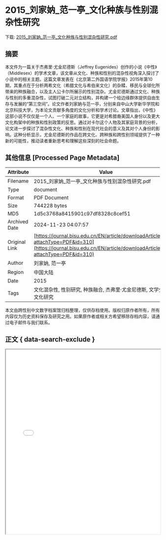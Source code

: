 # 2015_刘家妠_范一亭_文化种族与性别混杂性研究

<!-- tcd_download_link -->
下载: <a href="2015_刘家妠_范一亭_文化种族与性别混杂性研究.pdf" download>2015_刘家妠_范一亭_文化种族与性别混杂性研究.pdf</a>
<!-- tcd_download_link_end -->

## 摘要

<!-- tcd_abstract -->
本文件为一篇关于杰弗里·尤金尼德斯（Jeffrey Eugenides）创作的小说《中性》（Middlesex）的学术文章，该文章从文化、种族和性别的混杂性视角深入探讨了小说中的相关主题。这篇文章发表在《北京第二外国语学院学报》2015年第10期，其重点在于分析两希文化（希腊文化与希伯来文化）的杂糅、移民与全球化所带来的种族融合，以及主人公卡尔所展示的性别混杂。尤金尼德斯通过文化、种族与性别的多重混杂性，试图打破二元对立结构，并构建一个给边缘群体提供自由生存与发展的“第三空间”。论文作者刘家妠与范一亭，分别来自中山大学新华学院和北京科技大学，为本论文贡献多角度的文化分析和学术讨论。文章指出，《中性》这部小说不仅仅是一个人、一个家庭的故事，它更是对希腊裔美国人身份以及更大文化构架中的种族和性别政策的反思。通过对卡尔这个人物及其家庭背景的分析，论文进一步探讨了混杂性文化、种族和性别在现代社会的意义及其对个人身份的影响。这种分析显示，尤金尼德斯的作品在跨文化、跨种族和跨性别领域提供了一种新的可能性，推动读者重新思考和理解这些深刻的社会命题。

<!-- tcd_abstract_end -->

## 其他信息 [Processed Page Metadata]

| Attribute       | Value                                  |
|-----------------|----------------------------------------|
| Filename        | 2015_刘家妠_范一亭_文化种族与性别混杂性研究.pdf                             |
| Type            | document                                 |
| Format          | PDF Document                               |
| Size            | 744228 bytes                           |
| MD5             | 1d5c3768a8415901c97df8328c8cef51                                  |
| Archived Date   | 2024-11-23 04:07:57                             |
| Original Link   | [https://journal.bisu.edu.cn/EN/article/downloadArticleFile.do?attachType=PDF&id=310](https://journal.bisu.edu.cn/EN/article/downloadArticleFile.do?attachType=PDF&id=310)                         |
| Author          | 刘家妠, 范一亭                               |
| Region          | 中国大陆                               |
| Date            | 2015                                 |
| Tags            | 文化混杂性, 性别研究, 种族融合, 杰弗里·尤金尼德斯, 文学分析, 跨文化研究                                 |

本文由跨性别中文数字档案馆归档整理，仅供存档使用。版权归原作者所有，所有内容仅为历史资料保存及研究之用。如果原作者或相关方希望移除存档内容，请通过电子邮件与我们联系。

## 正文 { data-search-exclude }

<!-- tcd_main_text -->
<iframe src="../2015_刘家妠_范一亭_文化种族与性别混杂性研究.pdf" width="100%" height="600px">
    <p>无法显示PDF，请下载查看。</p>
</iframe>
<!-- tcd_main_text_end -->

